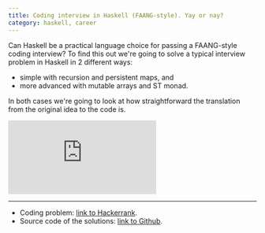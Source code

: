 ```yaml
---
title: Coding interview in Haskell (FAANG-style). Yay or nay?
category: haskell, career
---
```


Can Haskell be a practical language choice for passing a FAANG-style coding interview? 
To find this out we're going to solve a typical interview problem in Haskell in 2 different ways: 

- simple with recursion and persistent maps, and
- more advanced with mutable arrays and ST monad.

In both cases we're going to look at how straightforward the translation from the original idea to the code is.

<!--more-->

<div class="video-container">
<iframe class="video" src="https://www.youtube.com/embed/C3_HzCUMaGs" frameborder="0" allow="accelerometer; autoplay; clipboard-write; encrypted-media; gyroscope; picture-in-picture" allowfullscreen></iframe>
</div>

--- 

- Coding problem: [link to Hackerrank](https://www.hackerrank.com/challenges/minimum-swaps-2/problem).
- Source code of the solutions: [link to Github](https://github.com/artempyanykh/blog/tree/master/lab/coding-in-haskell).